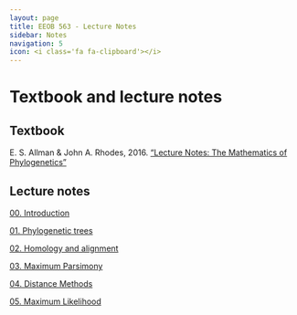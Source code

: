 ```yaml
---
layout: page
title: EEOB 563 - Lecture Notes
sidebar: Notes
navigation: 5
icon: <i class='fa fa-clipboard'></i> 
---
```


# Textbook and lecture notes

## Textbook

E. S. Allman & John A. Rhodes, 2016. [“Lecture Notes: The Mathematics of Phylogenetics”](https://jarhodesuaf.github.io/PhyloBook.pdf)

## Lecture notes

[00. Introduction](https://isu-molphyl.github.io/EEOB563-Spring2021/lecture_notes/00_Introduction.pdf)

[01. Phylogenetic trees](https://isu-molphyl.github.io/EEOB563-Spring2021/lecture_notes/01-phylogenetic_trees.pdf)

[02. Homology and alignment](https://isu-molphyl.github.io/EEOB563-Spring2021/lecture_notes/02-homology_and_msa.pdf)

[03. Maximum Parsimony](https://isu-molphyl.github.io/EEOB563-Spring2021/lecture_notes/03_Maximum_parsimony.pdf)

[04. Distance Methods](https://isu-molphyl.github.io/EEOB563-Spring2021/lecture_notes/04_Distance_methods.pdf)

[05. Maximum Likelihood](https://isu-molphyl.github.io/EEOB563-Spring2021/lecture_notes/05_Maximum_likelihood.pdf)

<!--
[06. Bayesian Analysis](https://isu-molphyl.github.io/EEOB563-Spring2021/lecture_notes/06_Bayesian_phylogenetics.pdf)

[07. Hypothesis testing](https://isu-molphyl.github.io/EEOB563-Spring2021/lecture_notes/07_Hypothesis_testing.pdf)

[08. Molecualar Evolution](https://isu-molphyl.github.io/EEOB563-Spring2021/lecture_notes/08_Molecular_evolution.pdf)

[09. Gene Trees in Species Trees](https://isu-molphyl.github.io/EEOB563-Spring2021/lecture_notes/09_Gene_trees_species_trees.pdf)

[10. Molecular Clocks](https://isu-molphyl.github.io/EEOB563-Spring2021/lecture_notes/10_Molecular_clocks.pdf)

[11. Ancestral Reconstruction](https://isu-molphyl.github.io/EEOB563-Spring2021/lecture_notes/11_Amcestral_reconstructing.pdf)


<!--
[09. Comparative Methods](https://isu-molphyl.github.io/EEOB563-Spring2021/lecture_notes/09_Comparative_methods.pdf)


-->
